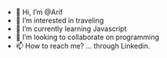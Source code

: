 - 👋 Hi, I’m @Arif
- 👀 I’m interested in traveling
- 🌱 I’m currently learning Javascript
- 💞️ I’m looking to collaborate on programming
- 📫 How to reach me? ... through Linkedin.

<!---
githubarif11/githubarif11 is a ✨ special ✨ repository because its `README.md` (this file) appears on your GitHub profile.
You can click the Preview link to take a look at your changes.
--->
